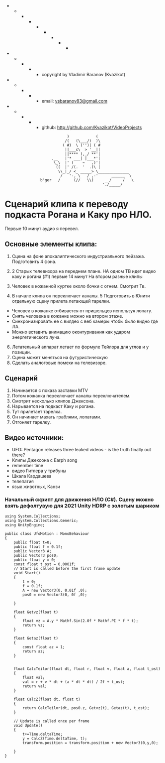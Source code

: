   + - - - + - + - -
  + - + - + copyright by Vladimir Baranov (Kvazikot)  <br>
  + - + - + email: vsbaranov83@gmail.com  <br>
  + - + - + github: http://github.com/Kvazikot/VideoProjects  <br>
```
                            )            (
                           /(   (\___/)  )\
                          ( #)  \ ('')| ( #
                           ||___c\  > '__||
                           ||**** ),_/ **'|
                     .__   |'* ___| |___*'|
                      \_\  |' (    ~   ,)'|
                       ((  |' /(.  '  .)\ |
                        \\_|_/ <_ _____> \______________
                         /   '-, \   / ,-'      ______  \
                b'ger   /      (//   \\)     __/     /   \
                                            './_____/
```     
# Сценарий клипа к переводу подкаста Рогана и Каку про НЛО.
Первые 10 минут аудио я перевел. 

##  Основные элементы клипа:
1. Сцена на фоне апокалиптического индустриального пейзажа. Подготовить 4 фона.

2. 2 Старых телевизора на переднем плане.
НА одном ТВ идет видео каку и рогана (#1) первые 14 минут
На втором разные клипы
3. Человек в кожанной куртке около бочки с огнем. Смотрит Тв.
4. В начале клипа он переключает каналы. 
5 Подготовить в Юнити отдельную сцену прилета летающей тарелки.
* Человек в кожанке отбивается от пришельцев используя лопату.
* Снять человека в кожанке можно на втором этаже.
* Синхронизировать ее с вилдео с веб камеры чтобы было видно где ЛА.
* Можно вставить анимацию оконтуривания как ударом энергетического луча.
6. Летательный аппарат летает по формуле Тейлора для углов и y позиции.
7. Сцена может меняться на футуристическую
8. Сделать аналоговые помехи на телевизоре.

##  Сценарий
1. Начинается с показа заставки MTV
2. Потом кожанка переключает каналы переключателем.
3. Смотрит несколько клипов Джексона.
4. Нарывается на подкаст Каку и рогана.
5. Тут прилетает тарелка.
6. Он начинает махать граблями, лопатами.
7. Отгоняет тарелку.


## Видео источники:
* UFO: Pentagon releases three leaked videos - is the truth finally out there?
* Клипы Джексона с Earph song 
* remember time 
* видео Гитлера у трибуны
* Шкала Кардашева
* телепатия
* язык животных, Канзи


### Начальный скрипт для движения НЛО (C#). Сцену можно взять дефолтувую для 2021 Unity HDRP с золотым шариком 
```
using System.Collections;
using System.Collections.Generic;
using UnityEngine;

public class UfoMotion : MonoBehaviour
{
	public float t=0;
	public float f = 0.1f;
	public Vector3 A;
	public Vector3 pos0;
	public float y = 0;
	const float t_ost = 0.0001f;
    // Start is called before the first frame update
    void Start()
    {
		t = 0;
		f = 0.1f;
		A = new Vector3(0, 0.01f ,0);
		pos0 = new Vector3(0, 0f ,0);
        
    }
	
	float Getvz(float t)
	{
		float vz = A.y * Mathf.Sin(2.0f * Mathf.PI * f * t);		
		return vz;
	}
	
	float Getaz(float t)
	{
		const float az = 1;
		return az;
	}
	
	
    float CalcTeilor(float dt, float r, float v, float a, float t_ost)
	{
		float val;
        val = r + v * dt + (a * dt * dt) / 2f + t_ost;
		return val;
	}
			
	float CalcZ(float dt, float t)
	{
		return CalcTeilor(dt, pos0.z, Getvz(t), Getaz(t), t_ost);
	}
		
    // Update is called once per frame
    void Update()
    {
		t+=Time.deltaTime;
		y = CalcZ(Time.deltaTime, t);
		transform.position = transform.position + new Vector3(0,y,0);
		
    }
}

```
